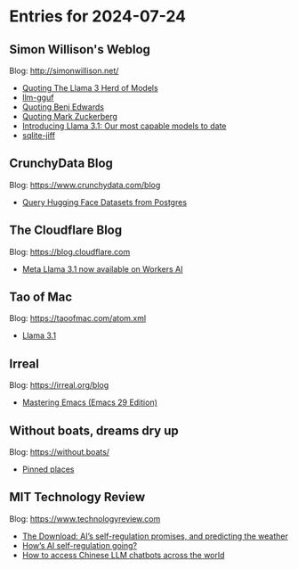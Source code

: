 # Entries for 2024-07-24
## Simon Willison's Weblog 
Blog: http://simonwillison.net/ 

- [Quoting The Llama 3 Herd of Models](https://simonwillison.net/2024/Jul/23/llama-3-training/#atom-everything)
- [llm-gguf](https://simonwillison.net/2024/Jul/23/llm-gguf/#atom-everything)
- [Quoting Benj Edwards](https://simonwillison.net/2024/Jul/23/benj-edwards/#atom-everything)
- [Quoting Mark Zuckerberg](https://simonwillison.net/2024/Jul/23/mark-zuckerberg/#atom-everything)
- [Introducing Llama 3.1: Our most capable models to date](https://simonwillison.net/2024/Jul/23/introducing-llama-31/#atom-everything)
- [sqlite-jiff](https://simonwillison.net/2024/Jul/23/sqlite-jiff/#atom-everything)
## CrunchyData Blog 
Blog: https://www.crunchydata.com/blog 

- [ Query Hugging Face Datasets from Postgres ](https://www.crunchydata.com/blog/query-hugging-face-datasets-from-postgres)
##  The Cloudflare Blog  
Blog: https://blog.cloudflare.com 

- [Meta Llama 3.1 now available on Workers AI](https://blog.cloudflare.com/meta-llama-3-1-available-on-workers-ai)
## Tao of Mac 
Blog: https://taoofmac.com/atom.xml 

- [Llama 3.1](https://taoofmac.com/space/links/2024/07/23/2122)
## Irreal 
Blog: https://irreal.org/blog 

- [Mastering Emacs (Emacs 29 Edition)](https://irreal.org/blog/?p=12328)
## Without boats, dreams dry up 
Blog: https://without.boats/ 

- [Pinned places](https://without.boats/blog/pinned-places/)
## MIT Technology Review 
Blog: https://www.technologyreview.com 

- [The Download: AI’s self-regulation promises, and predicting the weather](https://www.technologyreview.com/2024/07/23/1095222/the-download-ais-self-regulation-promises-and-predicting-the-weather/)
- [How’s AI self-regulation going?](https://www.technologyreview.com/2024/07/23/1095218/hows-ai-self-regulation-going/)
- [How to access Chinese LLM chatbots across the world](https://www.technologyreview.com/2024/07/23/1095211/how-to-access-chinese-llm-chatbots/)